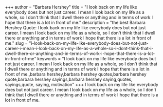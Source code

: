 +++
author = "Barbara Hershey"
title = "I look back on my life like everybody does but not just career. I mean I look back on my life as a whole, so I don't think that I dwell there or anything and in terms of work I hope that there is a lot in front of me."
description = "the best Barbara Hershey Quote: I look back on my life like everybody does but not just career. I mean I look back on my life as a whole, so I don't think that I dwell there or anything and in terms of work I hope that there is a lot in front of me."
slug = "i-look-back-on-my-life-like-everybody-does-but-not-just-career-i-mean-i-look-back-on-my-life-as-a-whole-so-i-dont-think-that-i-dwell-there-or-anything-and-in-terms-of-work-i-hope-that-there-is-a-lot-in-front-of-me"
keywords = "I look back on my life like everybody does but not just career. I mean I look back on my life as a whole, so I don't think that I dwell there or anything and in terms of work I hope that there is a lot in front of me.,barbara hershey,barbara hershey quotes,barbara hershey quote,barbara hershey sayings,barbara hershey saying,quotes, sayings,quote, saying, motivation"
+++
I look back on my life like everybody does but not just career. I mean I look back on my life as a whole, so I don't think that I dwell there or anything and in terms of work I hope that there is a lot in front of me.
